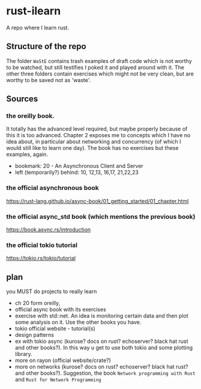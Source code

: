 # rust-ilearn
A repo where I learn rust.

## Structure of the repo

The folder `WaStE` contains trash examples of draft code which is not worthy to be watched, but still testifies I poked it and played around with it. The other three folders contain exercises which might not be very clean, but are worthy to be saved not as 'waste'.

## Sources

### the oreilly book.
It totally has the advanced level required, but maybe properly because of this it is too advanced. Chapter 2 exposes me to concepts which I have no idea about, in particular about networking and concurrency (of which I would still like to learn one day). The book has no exercises but these examples, again.

- bookmark: 20 - An Asynchronous Client and Server
- left (temporarily?) behind: 10,   12,13,   16,17,  21,22,23

### the official asynchronous book
https://rust-lang.github.io/async-book/01_getting_started/01_chapter.html

### the official async_std book (which mentions the previous book)
https://book.async.rs/introduction

### the official tokio tutorial
https://tokio.rs/tokio/tutorial

## plan
you MUST do projects to really learn

- ch 20 form oreilly,
- official async book with its exercises
- exercise with std::net. An idea is monitoring certain data and then plot some analysis on it. Use the other books you have.
- tokio official website - tutorial(s)
- design patterns
- ex with tokio async (kurose? docs on rust? echoserver? black hat rust and other books?). In this way u get to use both tokio and some plotting library.
- more on rayon (official website/crate?)
- more on networks (kurose? docs on rust? echoserver? black hat rust? and other books?). Suggestion, the book `Network programming with Rust` and `Rust for Network Programming`
